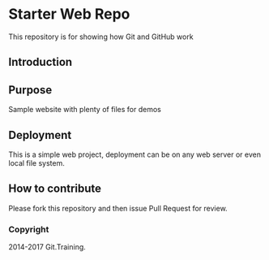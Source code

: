 # Starter Web Repo

This repository is for showing how Git and GitHub work

## Introduction

## Purpose

Sample website with plenty of files for demos

## Deployment

This is a simple web project, deployment
can be on any web server or even local
file system.

## How to contribute

Please fork this repository and then issue Pull Request for
review.

### Copyright

2014-2017 Git.Training.
